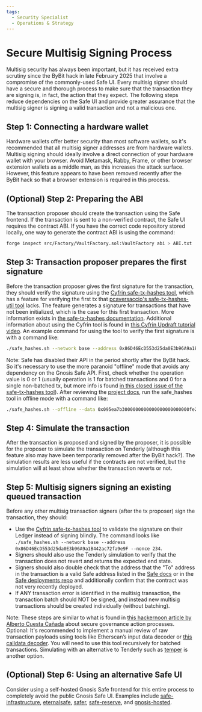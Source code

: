 ```yaml
---
tags:
  - Security Specialist
  - Operations & Strategy
---
```


# Secure Multisig Signing Process

Multisig security has always been important, but it has received extra scrutiny since the ByBit hack in late February 2025 that involve a compromise of the commonly-used Safe UI. Every multisig signer should have a secure and thorough process to make sure that the transaction they are signing is, in fact, the action that they expect. The following steps reduce dependencies on the Safe UI and provide greater assurance that the multisig signer is signing a valid transaction and not a malicious one.

## Step 1: Connecting a hardware wallet

Hardware wallets offer better security than most software wallets, so it's recommended that all multisig signer addresses are from hardware wallets. Multisig signing should ideally involve a direct connection of your hardware wallet with your browser. Avoid Metamask, Rabby, Frame, or other browser extension wallets as a middle man, as this increases the attack surface. However, this feature appears to have been removed recently after the ByBit hack so that a browser extension is required in this process.

## (Optional) Step 2: Preparing the ABI

The transaction proposer should create the transaction using the Safe frontend.
If the transaction is sent to a non-verified contract, the Safe UI requires the contract ABI.
If you have the correct code repository stored locally, one way to generate the contract ABI is using the command:

```bash
forge inspect src/Factory/VaultFactory.sol:VaultFactory abi > ABI.txt
```

## Step 3: Transaction proposer prepares the first signature

Before the transaction proposer gives the first signature for the transaction, they should verify the signature using the [Cyfrin safe-tx-hashes tool](https://github.com/Cyfrin/safe-tx-hashes), which has a feature for verifying the first tx that [pcaversaccio's safe-tx-hashes-util tool](https://github.com/pcaversaccio/safe-tx-hashes-util) lacks. The feature generates a signature for transactions that have not been initialized, which is the case for this first transaction. More information exists in [the safe-tx-hashes documentation](https://github.com/Cyfrin/safe-tx-hashes?tab=readme-ov-file#not-initialized-transactions). Additional information about using the Cyfrin tool is found in [this Cyfrin Updraft tutorial video](https://updraft.cyfrin.io/courses/wallets/wallets/verify-multi-sig-signatures?lesson_format=video). An example command for using the tool to verify the first signature is with a command like:

```bash
./safe_hashes.sh --network base --address 0x86D46EcD553d25da0E3b96A9a1B442ac72fa9e9F --nonce 7 --untrusted
```

Note: Safe has disabled their API in the period shortly after the ByBit hack. So it's necessary to use the more paranoid "offline" mode that avoids any dependency on the Gnosis Safe API. First, check whether the operation value is 0 or 1 (usually operation is 1 for batched transactions and 0 for a single non-batched tx, but more info is found [in this closed issue of the safe-tx-hashes tool](https://github.com/Cyfrin/safe-tx-hashes/issues/24#issuecomment-2700377632)). After reviewing the [project docs](https://github.com/Cyfrin/safe-tx-hashes?tab=readme-ov-file#safe-transaction-hashes), run the safe_hashes tool in offline mode with a command like:

```bash
./safe_hashes.sh --offline --data 0x095ea7b3000000000000000000000000fe2f653f6579de62aaf8b186e618887d03fa31260000000000000000000000000000000000000000000000000000000000000001 --address 0x86D46EcD553d25da0E3b96A9a1B442ac72fa9e9F --network sepolia --nonce 6 --to 0x40A2aCCbd92BCA938b02010E17A5b8929b49130D --operation 1
```

## Step 4: Simulate the transaction

After the transaction is proposed and signed by the proposer, it is possible for the proposer to simulate the transaction on Tenderly (although this feature also may have been temporarily removed after the ByBit hack?). The simulation results are less useful if the contracts are not verified, but the simulation will at least show whether the transaction reverts or not.

## Step 5: Multisig signers signing an existing queued transaction

Before any other multisig transaction signers (after the tx proposer) sign the transaction, they should:
- Use the [Cyfrin safe-tx-hashes tool](https://github.com/Cyfrin/safe-tx-hashes) to validate the signature on their Ledger instead of signing blindly.
The command looks like `./safe_hashes.sh --network base --address 0x86D46EcD553d25da0E3b96A9a1B442ac72fa9e9F --nonce 234`.
- Signers should also use the Tenderly simulation to verify that the transaction does not revert and returns the expected end state.
- Signers should also double check that the address that the "To" address in the transaction is a valid Safe address listed in the [Safe docs](https://docs.safe.global/advanced/smart-account-supported-networks?version=v1.4.1) or in the [Safe deployments repo](https://github.com/safe-global/safe-deployments) and additionally confirm that the contract was not very recently deployed.
- If ANY transaction error is identified in the multisig transaction, the transaction batch should NOT be signed, and instead new multisig transactions should be created individually (without batching).

Note: These steps are similar to what is found in [this hackernoon article by Alberto Cuesta Cañada](https://hackernoon.com/how-to-review-a-governance-action) about secure governance action processes.
Optional: It's recommended to implement a manual review of raw transaction payloads using tools like Etherscan’s input data decoder or [this calldata decoder](https://calldata.swiss-knife.xyz/decoder). You will need to use this tool recursively for batched transactions. Simulating with an alternative to Tenderly such as [temper](https://github.com/EnsoBuild/temper) is another option.

## (Optional) Step 6: Using an alternative Safe UI

Consider using a self-hosted Gnosis Safe frontend for this entire process to completely avoid the public Gnosis Safe UI. Examples include [safe-infrastructure](https://github.com/safe-global/safe-infrastructure), [eternalsafe](https://github.com/eternalsafe/wallet/tree/v1), [safer](https://github.com/morpho-labs/safer), [safe-reserve](https://github.com/Gearbox-protocol/safe-reserve), and [gnosis-hosted](https://github.com/hoprnet/gnosis-hosted).